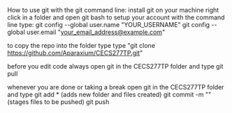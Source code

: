How to use git with the git command line:
install git on your machine
right click in a folder and open git bash
to setup your account with the command line type:
git config --global user.name "YOUR_USERNAME"
git config --global user.email "your_email_address@example.com"

to copy the repo into the folder type
type "git clone https://github.com/Aparaxium/CECS277TP.git"

before you edit code always open git in the CECS277TP folder and type
git pull

whenever you are done or taking a break open git in the CECS277TP folder and type
git add *			(adds new folder and files created)
git commit -m "<insert messege>"			(stages files to be pushed)
git push